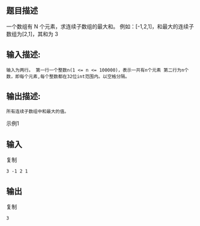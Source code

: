 ## 题目描述

一个数组有 N 个元素，求连续子数组的最大和。 例如：[-1,2,1]，和最大的连续子数组为[2,1]，其和为 3

## 输入描述:

```
输入为两行。 第一行一个整数n(1 <= n <= 100000)，表示一共有n个元素 第二行为n个数，即每个元素,每个整数都在32位int范围内。以空格分隔。
```

## 输出描述:

```
所有连续子数组中和最大的值。
```

示例1

## 输入

复制

```
3 -1 2 1
```

## 输出

复制

```
3
```
